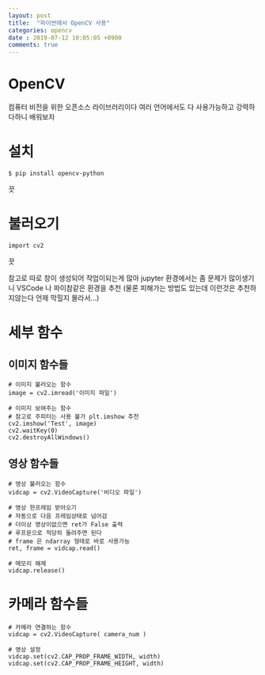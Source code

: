 ```yaml
---
layout: post
title:  "파이썬에서 OpenCV 사용"
categories: opencv
date : 2019-07-12 10:05:05 +0900
comments: true
---
```



# OpenCV 

컴퓨터 비전을 위한 오픈소스 라이브러리이다
여러 언어에서도 다 사용가능하고 강력하다하니 배워보자

# 설치
```
$ pip install opencv-python
```
끗

# 불러오기
```
import cv2
```
끗

참고로 따로 창이 생성되어 작업이되는게 많아 jupyter 환경에서는 좀 문제가 많이생기니
VSCode 나 파이참같은 환경을 추천
(물론 피해가는 방법도 있는데 이런것은 추천하지않는다 언제 막힐지 몰라서...)

# 세부 함수

## 이미지 함수들

```
# 이미지 불러오는 함수
image = cv2.imread('이미지 파일')

# 이미지 보여주는 함수
# 참고로 주피터는 사용 불가 plt.imshow 추천
cv2.imshow('Test', image)
cv2.waitKey(0)
cv2.destroyAllWindows()

```


## 영상 함수들

```
# 영상 불러오는 함수
vidcap = cv2.VideoCapture('비디오 파일')

# 영상 한프레임 받아오기
# 자동으로 다음 프레임상태로 넘어감
# 더이상 영상이없으면 ret가 False 출력
# 루프문으로 적당히 돌려주면 된다
# frame 은 ndarray 형태로 바로 사용가능
ret, frame = vidcap.read()

# 메모리 해제
vidcap.release() 
```


# 카메라 함수들

```
# 카메라 연결하는 함수
vidcap = cv2.VideoCapture( camera_num )

# 영상 설정
vidcap.set(cv2.CAP_PROP_FRAME_WIDTH, width)
vidcap.set(cv2.CAP_PROP_FRAME_HEIGHT, width)
```



